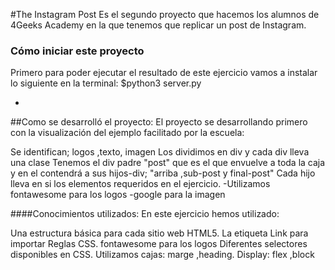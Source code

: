 #The Instagram Post
Es el segundo proyecto que hacemos los alumnos de 4Geeks Academy 
en la que tenemos que replicar un post de Instagram.



### Cómo iniciar este proyecto
Primero para poder ejecutar el resultado de este ejercicio 
vamos a instalar  lo siguiente en la terminal: $python3 server.py

-
##Como se desarrolló el proyecto:
El proyecto se desarrollando primero con la visualización del ejemplo facilitado por la escuela:


Se identifican; logos ,texto, imagen
     Los dividimos en div y cada div lleva una clase 
     Tenemos el div padre "post" que es el que envuelve a toda la caja y   en el contendrá a sus hijos-div; "arriba ,sub-post y final-post"
     Cada hijo lleva en si los elementos requeridos en el ejercicio.
       -Utilizamos fontawesome para los logos
       -google para la imagen




####Conocimientos utilizados:
En este ejercicio hemos utilizado:

Una estructura básica para cada sitio web HTML5.
La etiqueta Link para importar Reglas CSS. 
fontawesome para los logos
Diferentes selectores disponibles en CSS.
Utilizamos cajas: marge ,heading.
Display: flex ,block
